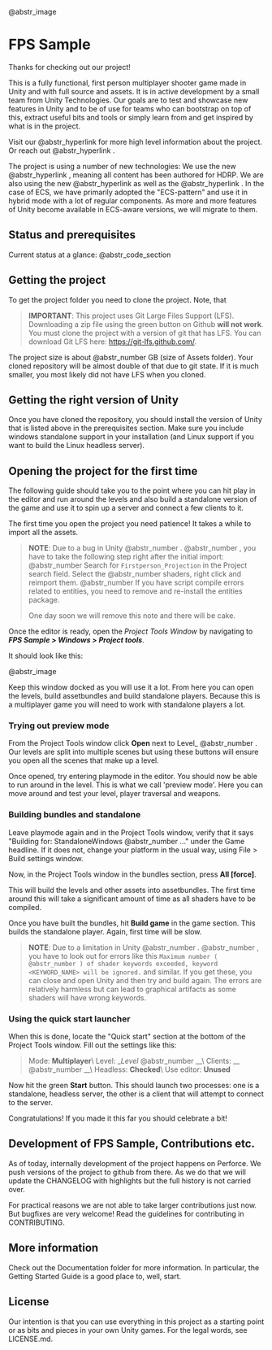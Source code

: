 @abstr_image 

# FPS Sample

Thanks for checking out our project!

This is a fully functional, first person multiplayer shooter game made in Unity and with full source and assets. It is in active development by a small team from Unity Technologies. Our goals are to test and showcase new features in Unity and to be of use for teams who can bootstrap on top of this, extract useful bits and tools or simply learn from and get inspired by what is in the project.

Visit our @abstr_hyperlink for more high level information about the project. Or reach out @abstr_hyperlink .

The project is using a number of new technologies: We use the new @abstr_hyperlink , meaning all content has been authored for HDRP. We are also using the new @abstr_hyperlink as well as the @abstr_hyperlink . In the case of ECS, we have primarily adopted the "ECS-pattern" and use it in hybrid mode with a lot of regular components. As more and more features of Unity become available in ECS-aware versions, we will migrate to them.

## Status and prerequisites

Current status at a glance: @abstr_code_section 

## Getting the project

To get the project folder you need to clone the project. Note, that 

> __IMPORTANT__: This project uses Git Large Files Support (LFS). Downloading a zip file using the green button on Github **will not work**. You must clone the project with a version of git that has LFS. You can download Git LFS here: https://git-lfs.github.com/.

The project size is about @abstr_number GB (size of Assets folder). Your cloned repository will be almost double of that due to git state. If it is much smaller, you most likely did not have LFS when you cloned.

## Getting the right version of Unity

Once you have cloned the repository, you should install the version of Unity that is listed above in the prerequisites section. Make sure you include windows standalone support in your installation (and Linux support if you want to build the Linux headless server).

## Opening the project for the first time

The following guide should take you to the point where you can hit play in the editor and run around the levels and also build a standalone version of the game and use it to spin up a server and connect a few clients to it.

The first time you open the project you need patience! It takes a while to import all the assets.

> __NOTE__: Due to a bug in Unity @abstr_number . @abstr_number , you have to take the following step right after the initial import: @abstr_number Search for `Firstperson_Projection` in the Project search field. Select the @abstr_number shaders, right click and reimport them. @abstr_number If you have script compile errors related to entities, you need to remove and re-install the entities package.
> 
> One day soon we will remove this note and there will be cake.

Once the editor is ready, open the _Project Tools Window_ by navigating to ___FPS Sample > Windows > Project tools___.

It should look like this:

@abstr_image 

Keep this window docked as you will use it a lot. From here you can open the levels, build assetbundles and build standalone players. Because this is a multiplayer game you will need to work with standalone players a lot.

### Trying out preview mode

From the Project Tools window click __Open__ next to Level_ @abstr_number . Our levels are split into multiple scenes but using these buttons will ensure you open all the scenes that make up a level.

Once opened, try entering playmode in the editor. You should now be able to run around in the level. This is what we call 'preview mode'. Here you can move around and test your level, player traversal and weapons.

### Building bundles and standalone

Leave playmode again and in the Project Tools window, verify that it says "Building for: StandaloneWindows @abstr_number ..." under the Game headline. If it does not, change your platform in the usual way, using File > Build settings window.

Now, in the Project Tools window in the bundles section, press __All [force]__.

This will build the levels and other assets into assetbundles. The first time around this will take a significant amount of time as all shaders have to be compiled.

Once you have built the bundles, hit __Build game__ in the game section. This builds the standalone player. Again, first time will be slow.

> __NOTE__: Due to a limitation in Unity @abstr_number . @abstr_number , you have to look out for errors like this `Maximum number ( @abstr_number ) of shader keywords exceeded, keyword <KEYWORD_NAME> will be ignored.` and similar. If you get these, you can close and open Unity and then try and build again. The errors are relatively harmless but can lead to graphical artifacts as some shaders will have wrong keywords.

### Using the quick start launcher

When this is done, locate the "Quick start" section at the bottom of the Project Tools window. Fill out the settings like this:

> Mode: __Multiplayer__\ Level: __Level_ @abstr_number __\ Clients: __ @abstr_number __\ Headless: __Checked__\ Use editor: __Unused__

Now hit the green __Start__ button. This should launch two processes: one is a standalone, headless server, the other is a client that will attempt to connect to the server.

Congratulations! If you made it this far you should celebrate a bit!

## Development of FPS Sample, Contributions etc.

As of today, internally development of the project happens on Perforce. We push versions of the project to github from there. As we do that we will update the CHANGELOG with highlights but the full history is not carried over.

For practical reasons we are not able to take larger contributions just now. But bugfixes are very welcome! Read the guidelines for contributing in CONTRIBUTING.

## More information

Check out the Documentation folder for more information. In particular, the Getting Started Guide is a good place to, well, start.

## License

Our intention is that you can use everything in this project as a starting point or as bits and pieces in your own Unity games. For the legal words, see LICENSE.md.
